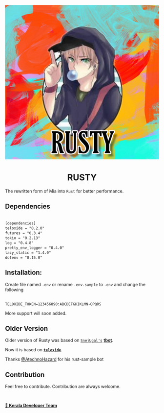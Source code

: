 <center><img src="assets/rusty.jpg"></center>
<h1 align="center">RUSTY</h1>

The rewritten form of Mia into `Rust` for better performance. 

## Dependencies

```

[dependencies]
teloxide = "0.2.0"
futures = "0.3.4"
tokio = "0.2.13"
log = "0.4.8"
pretty_env_logger = "0.4.0"
lazy_static = "1.4.0"
dotenv = "0.15.0"

```

## Installation:

Create file named `.env` or rename `.env.sample` to `.env` and change the following

```

TELOXIDE_TOKEN=123456890:ABCDEFGHIKLMN-OPQRS

```
More support will soon added.

## Older Version

Older version of Rusty was based on <code>[SnejUgal's](https://gitlab.com/SnejUgal)</code> **[tbot](https://tbot.rs/)**.

Now it is based on <code><b>[teloxide](https://github.com/teloxide/teloxide)</b></code>.

Thanks [@AtechnoHazard](https://t.me/AtechnoHazard) for his rust-sample bot


## Contribution

Feel free to contribute. Contribution are always welcome.<br>

<br>

<B>[💖 Kerala Developer Team](https://t.me/keralasbots)</B>



